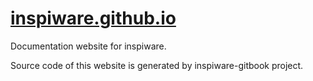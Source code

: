 # [inspiware.github.io](https://www.inspiware.org/)

Documentation website for inspiware.

Source code of this website is generated by inspiware-gitbook project.
